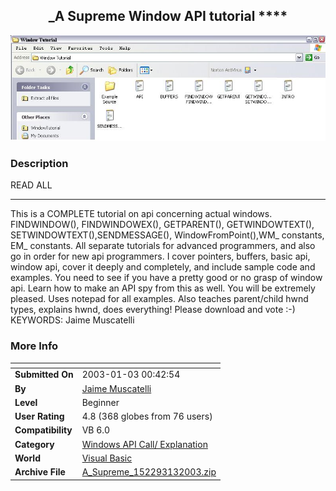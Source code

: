 ﻿<div align="center">

## \_A Supreme Window API tutorial \*\*\*\*

<img src="PIC20031304573256.jpg">
</div>

### Description

READ ALL

----

This is a COMPLETE tutorial on api concerning actual windows. FINDWINDOW(), FINDWINDOWEX(), GETPARENT(), GETWINDOWTEXT(), SETWINDOWTEXT(),SENDMESSAGE(), WindowFromPoint(),WM_ constants, EM_ constants. All separate tutorials for advanced programmers, and also go in order for new api programmers. I cover pointers, buffers, basic api, window api, cover it deeply and completely, and include sample code and examples. You need to see if you have a pretty good or no grasp of window api. Learn how to make an API spy from this as well. You will be extremely pleased. Uses notepad for all examples. Also teaches parent/child hwnd types, explains hwnd, does everything! Please download and vote :-) KEYWORDS: Jaime Muscatelli
 
### More Info
 


<span>             |<span>
---                |---
**Submitted On**   |2003-01-03 00:42:54
**By**             |[Jaime Muscatelli](https://github.com/Planet-Source-Code/PSCIndex/blob/master/ByAuthor/jaime-muscatelli.md)
**Level**          |Beginner
**User Rating**    |4.8 (368 globes from 76 users)
**Compatibility**  |VB 6\.0
**Category**       |[Windows API Call/ Explanation](https://github.com/Planet-Source-Code/PSCIndex/blob/master/ByCategory/windows-api-call-explanation__1-39.md)
**World**          |[Visual Basic](https://github.com/Planet-Source-Code/PSCIndex/blob/master/ByWorld/visual-basic.md)
**Archive File**   |[A\_Supreme\_152293132003\.zip](https://github.com/Planet-Source-Code/jaime-muscatelli-a-supreme-window-api-tutorial__1-42126/archive/master.zip)








